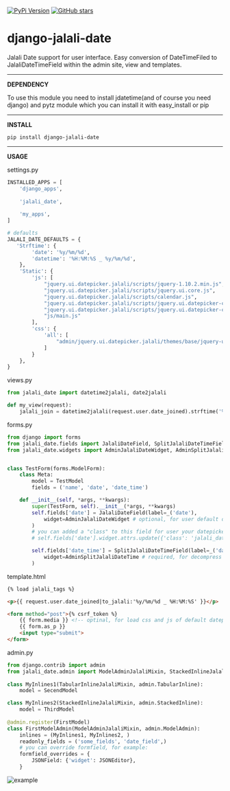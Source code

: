 [![PyPi Version](https://img.shields.io/pypi/v/django-jalali-date.svg)](https://pypi.python.org/pypi/django-jalali-date)
[![GitHub stars](https://img.shields.io/github/stars/a-roomana/django-jalali-date.svg?style=social)](https://github.com/a-roomana/django-jalali-date)
# django-jalali-date

Jalali Date support for user interface. Easy conversion of DateTimeFiled to JalaliDateTimeField within the admin site, view and templates.

----------
**DEPENDENCY**

To use this module you need to install jdatetime(and of course you need django) and pytz module which you can install it with easy_install or pip

----------
**INSTALL**

    pip install django-jalali-date   

----------
**USAGE**

settings.py
```python
INSTALLED_APPS = [
	'django_apps',
	
	'jalali_date',
	
	'my_apps',
]

# defaults
JALALI_DATE_DEFAULTS = {
   'Strftime': {
        'date': '%y/%m/%d',
        'datetime': '%H:%M:%S _ %y/%m/%d',
    },
    'Static': {
        'js': [
            "jquery.ui.datepicker.jalali/scripts/jquery-1.10.2.min.js",
            "jquery.ui.datepicker.jalali/scripts/jquery.ui.core.js",
            "jquery.ui.datepicker.jalali/scripts/calendar.js",
            "jquery.ui.datepicker.jalali/scripts/jquery.ui.datepicker-cc.js",
            "jquery.ui.datepicker.jalali/scripts/jquery.ui.datepicker-cc-fa.js",
            "js/main.js"
        ],
        'css': {
            'all': [
                "admin/jquery.ui.datepicker.jalali/themes/base/jquery-ui.min.css",
            ]
        }
    },
}
```

views.py
```python
from jalali_date import datetime2jalali, date2jalali

def my_view(request):
	jalali_join = datetime2jalali(request.user.date_joined).strftime('%y/%m/%d _ %H:%M:%S')
```
forms.py
```python
from django import forms
from jalali_date.fields import JalaliDateField, SplitJalaliDateTimeField
from jalali_date.widgets import AdminJalaliDateWidget, AdminSplitJalaliDateTime


class TestForm(forms.ModelForm):
    class Meta:
        model = TestModel
        fields = ('name', 'date', 'date_time')

    def __init__(self, *args, **kwargs):
        super(TestForm, self).__init__(*args, **kwargs)
        self.fields['date'] = JalaliDateField(label=_('date'),
            widget=AdminJalaliDateWidget # optional, for user default datepicker
        )
        # you can added a "class" to this field for user your datepicker!
        # self.fields['date'].widget.attrs.update({'class': 'jalali_date-date'})

        self.fields['date_time'] = SplitJalaliDateTimeField(label=_('date time'), 
            widget=AdminSplitJalaliDateTime # required, for decompress DatetimeField to JalaliDateField and JalaliTimeField
        )
```
template.html
```html    
{% load jalali_tags %}

<p>{{ request.user.date_joined|to_jalali:'%y/%m/%d _ %H:%M:%S' }}</p>

<form method="post">{% csrf_token %}
    {{ form.media }} <!-- optinal, for load css and js of default datepicker -->
    {{ form.as_p }}
    <input type="submit">
</form>
```

admin.py
```python
from django.contrib import admin
from jalali_date.admin import ModelAdminJalaliMixin, StackedInlineJalaliMixin, TabularInlineJalaliMixin	
    
class MyInlines1(TabularInlineJalaliMixin, admin.TabularInline):
	model = SecendModel

class MyInlines2(StackedInlineJalaliMixin, admin.StackedInline):
	model = ThirdModel
	
@admin.register(FirstModel)
class FirstModelAdmin(ModelAdminJalaliMixin, admin.ModelAdmin):
	inlines = (MyInlines1, MyInlines2, )
	readonly_fields = ('some_fields', 'date_field',)
	# you can override formfield, for example:
	formfield_overrides = {
	    JSONField: {'widget': JSONEditor},
	}
```

![example](http://bayanbox.ir/view/2877111068605695571/Screenshot-from-2016-07-26-01-37-07.png)
